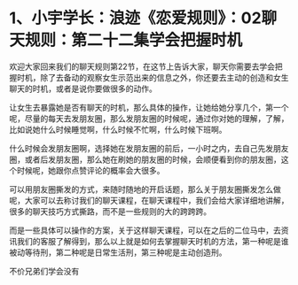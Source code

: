 # 1、小宇学长：浪迹《恋爱规则》：02聊天规则：第二十二集学会把握时机

欢迎大家回来我们的聊天规则第22节，在这节上告诉大家，聊天你需要去学会把握时机，除了去备动的观察女生示范出来的信息之外，你还要去主动的创造和女生聊天的时机，或者是说你要做很多的动作。

让女生去暴露她是否有聊天的时机，那么具体的操作，让她给她分享几个，第一个呢，尽量的每天去发朋友圈，那么发朋友圈的时候呢，通过你对她的理解，了解，比如说她什么时候睡觉啊，什么时候不忙啊，什么时候下班啊。

什么时候会发朋友圈啊，选择她在发朋友圈的前后，一小时之内，去自己先发朋友圈，或者后发朋友圈，那么她在刷她的朋友圈的时候，会顺便看到你的朋友圈，这个时候呢，她跟你点赞评论的概率会大很多。

可以用朋友圈撕发的方式，来随时随地的开启话题，那么关于朋友圈撕发怎么做呢，大家可以去称讨我们的聊天课程，在聊天课程中，我们会给大家详细地讲解，很多的聊天技巧方式撕路，而不是一些规则的大的跨跨跨。

而是一些具体可以操作的方案，关于这样聊天课程，可以在之后的二位马中，去资讯我们的客服了解得到，那么以上就是如何去掌握聊天时机的方法，第一种呢是谁被动等待刑，第二种呢是日常生活刑，第三种呢是主动创造刑。

不价兄弟们学会没有
